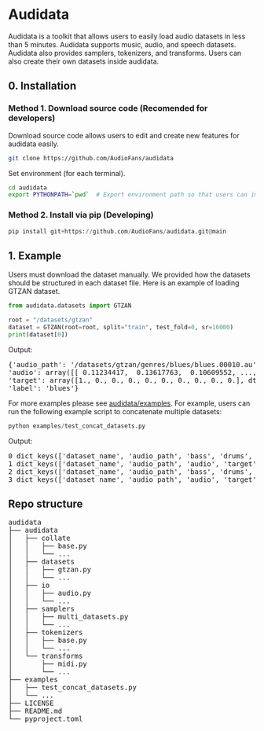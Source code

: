 # Audidata

Audidata is a toolkit that allows users to easily load audio datasets in less than 5 minutes. Audidata supports music, audio, and speech datasets. Audidata also provides samplers, tokenizers, and transforms. Users can also create their own datasets inside audidata.

## 0. Installation

### Method 1. Download source code (Recomended for developers)

Download source code allows users to edit and create new features for audidata easily. 

```bash
git clone https://github.com/AudioFans/audidata
```

Set environment (for each terminal).

```bash
cd audidata
export PYTHONPATH=`pwd`  # Export environment path so that users can import audidata anywhere in the terminal.
```

### Method 2. Install via pip (Developing)

```python
pip install git+https://github.com/AudioFans/audidata.git@main
```

## 1. Example

Users must download the dataset manually. We provided how the datasets should be structured in each dataset file. Here is an example of loading GTZAN dataset.

```python
from audidata.datasets import GTZAN

root = "/datasets/gtzan"
dataset = GTZAN(root=root, split="train", test_fold=0, sr=16000)
print(dataset[0])
```

Output:

<pre>
{'audio_path': '/datasets/gtzan/genres/blues/blues.00010.au', 
'audio': array([[ 0.11234417,  0.13617763,  0.10609552, ..., -0.06634186, -0.07007345, -0.07359146]], dtype=float32), 
'target': array([1., 0., 0., 0., 0., 0., 0., 0., 0., 0.], dtype=float32), 
'label': 'blues'}
</pre>

For more examples please see [audidata/examples](https://github.com/AudioFans/audidata/tree/main/examples). For example, users can run the following example script to concatenate multiple datasets:

```python
python examples/test_concat_datasets.py
```

Output:

<pre>
0 dict_keys(['dataset_name', 'audio_path', 'bass', 'drums', 'other', 'vocals', 'accompaniment', 'mixture'])
1 dict_keys(['dataset_name', 'audio_path', 'audio', 'target', 'label'])
2 dict_keys(['dataset_name', 'audio_path', 'bass', 'drums', 'other', 'vocals', 'accompaniment', 'mixture'])
3 dict_keys(['dataset_name', 'audio_path', 'audio', 'target', 'label'])
</pre>

## Repo structure
<pre>
audidata
├── audidata
│   ├── collate
│   │   ├── base.py
│   │   └── ...
│   ├── datasets
│   │   ├── gtzan.py
│   │   └── ...
│   ├── io
│   │   ├── audio.py
│   │   └── ...
│   ├── samplers
│   │   ├── multi_datasets.py
│   │   └── ...
│   ├── tokenizers
│   │   ├── base.py
│   │   └── ...
│   └── transforms
│       ├── midi.py
│       └── ...
├── examples
│   ├── test_concat_datasets.py
│   └── ...
├── LICENSE
├── README.md
└── pyproject.toml

</pre>